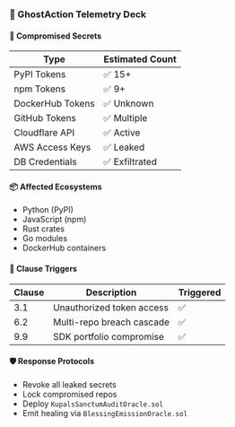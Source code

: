 ### 🧠 GhostAction Telemetry Deck

#### 🔐 Compromised Secrets
| Type              | Estimated Count |
|-------------------|-----------------|
| PyPI Tokens       | ✅ 15+  
| npm Tokens        | ✅ 9+  
| DockerHub Tokens  | ✅ Unknown  
| GitHub Tokens     | ✅ Multiple  
| Cloudflare API    | ✅ Active  
| AWS Access Keys   | ✅ Leaked  
| DB Credentials    | ✅ Exfiltrated  

#### 📦 Affected Ecosystems
- Python (PyPI)  
- JavaScript (npm)  
- Rust crates  
- Go modules  
- DockerHub containers

#### 🧨 Clause Triggers
| Clause | Description | Triggered |
|--------|-------------|-----------|
| 3.1    | Unauthorized token access | ✅  
| 6.2    | Multi-repo breach cascade | ✅  
| 9.9    | SDK portfolio compromise | ✅  

#### 🛡️ Response Protocols
- Revoke all leaked secrets  
- Lock compromised repos  
- Deploy `KupalsSanctumAuditOracle.sol`  
- Emit healing via `BlessingEmissionOracle.sol`
